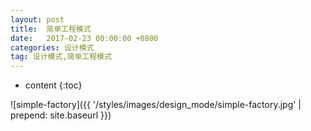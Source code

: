 ```yaml
---
layout: post
title:  简单工程模式
date:   2017-02-23 00:00:00 +0800
categories: 设计模式
tag: 设计模式,简单工程模式
---
```


* content
{:toc}



![simple-factory]({{ '/styles/images/design_mode/simple-factory.jpg' | prepend: site.baseurl  }})

<!-- > 是不是还在为了手机usb被占用而不能链接编译器而难过？是不是感觉无线调试遥不可及？
读完下面的几步 让你轻松掌握无线调试。

#### 1. 首先将你的手机连接到无线网<font color = "red">必须和电脑是同一个局域网</font>
<br/>
#### 2. Window 配置好adb Linux 安装好adb





不会配置adb的点击这里 [Window配置adb](https://jingyan.baidu.com/article/17bd8e52f514d985ab2bb800.html) ,[Linux配置adb](https://blog.csdn.net/xiaoma_bk/article/details/80986221)

<br/>
#### 3. 将你的手机用数据线链接到电脑上


#### 4. 打开终端设置tcpip地址

```Ubuntu
$ adb tcpip 5555 （5555为端口号，可以自由指定）
```

#### 5. 查看手机tcpip地址然后在输如下命令

```Ubuntu
$ adb tcpip
```

> 此时你可以查看到 自己手机的ip地址 大概如下所示 10.39.211.183/8 0x000000c1 d2:41:80:1f:55:11

#### 6. 拔掉你的手机最后输入如下代码

```Ubuntu
 $ adb connect手机IP：5555 （如$ adb connect10.39.211.183:5555）
```

>此时你查看你的Android中的 Android Monitor 中已经有设备链接了 <font color = "red"> 此时你可以跑一把自己的程序但是要有心里准备，安装过程可能比较慢</font>。


>也可以使用如下命令查看是否已经链接上

```Ubuntu
 $ adb devices
```

><font color = "red">如果此时你未拔掉USB可以看到链接是两个设备，多个设备只要设置的端口号不同都可以进行链接</font>。

调试完成之后可用如下命令 或着重新启动手机即可

```Ubuntu
$ adb kill-server
```


#### 总结：

> 无线调试的优点：方便、灵活、在有效距离内都是可以使用的，非常适合电视基机顶盒和手机需要外设的开发进行调试
无线调试的缺点：信号受周围环境影响会导致不稳定现象,传输速度较慢，Window容易被断开的原因，搜
狗 QQ 酷狗 暴风 这几个设备会抢占手机手机端口，一般退出即可。 -->
